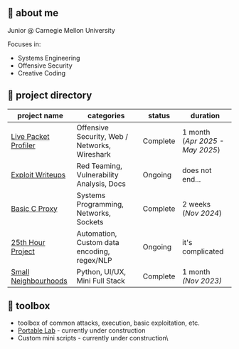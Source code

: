 ## 🐳 about me
Junior @ Carnegie Mellon University

Focuses in:
- Systems Engineering
- Offensive Security
- Creative Coding

## 💫 project directory

| project name                              | categories                                    | status   | duration                           |
| ----------------------------------------  | --------------------------------------------- | -------- | ---------------------------------- |
| [Live Packet Profiler](./cafe_chatter.md) | Offensive Security, Web / Networks, Wireshark | Complete | 1 month<br>(*Apr 2025 - May 2025*) |
| [Exploit Writeups](./exploit_writeups.md) | Red Teaming, Vulnerability Analysis, Docs     | Ongoing  | does not end...                    |
| [Basic C Proxy]()                         | Systems Programming, Networks, Sockets        | Complete | 2 weeks<br>(*Nov 2024*)            |
| [25th Hour Project]()                     | Automation, Custom data encoding, regex/NLP   | Ongoing  | it's complicated                   |
| [Small Neighbourhoods]()                  | Python, UI/UX, Mini Full Stack                | Complete | 1 month<br>*(Nov 2023)*            |

## 🎲 toolbox
- toolbox of common attacks, execution, basic exploitation, etc.
- [Portable Lab]() - currently under construction
- Custom mini scripts - currently under construction\